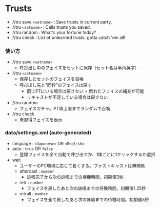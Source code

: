 # Trusts

- //tru save `<setname>` : Save trusts in current party.
- //tru `<setname>` : Calls trusts you saved.
- //tru random : What's your fortune today?
- //tru check : List of unlearned trusts. gotta catch 'em all!

### 使い方

- //tru save `<setname>`
  - 呼び出し中のフェイスをセットに保存（セット名は半角英字）
- //tru `<setname>`
  - 保存したセットのフェイスを召喚
  - 呼び出し先と"同枠"のフェイスは戻す
    - 既にPTにいる場合は戻さない = 倒れたフェイスの補充が可能
    - リキャストが不足している場合は戻さない
- //tru random
  - フェイスガチャ。PT枠上限までランダムで召喚
- //tru check
  - 未習得フェイスを表示

### data/settings.xml (auto-generated)
- language : `<Japanese>` OR `<English>`
- auto : `true` OR `false`
  - 登録フェイスを全て自動で呼び出すか、1体ごとに1クリックするか選択
- wait
  - ユーザーのPC環境に応じて長くする。ファストキャストは無関係
  - aftercast : `number`
    - 詠唱完了から次の詠唱までの待機時間。初期値3秒
  - retr : `number`
    - フェイスを戻したあと次の詠唱までの待機時間。初期値1.25秒
  - retrall : `number`
    - フェイスを全て戻したあと次の詠唱までの待機時間。初期値3秒

